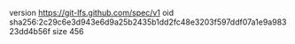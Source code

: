 version https://git-lfs.github.com/spec/v1
oid sha256:2c29c6e3d943e6d9a25b2435b1dd2fc48e3203f597ddf07a1e9a98323dd4b56f
size 456
